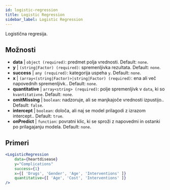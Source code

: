 ```yaml
---
id: logistic-regression
title: Logistic Regression
sidebar_label: Logistic Regression
---
```


Logistična regresija.

## Možnosti

* __data__ | `object (required)`: predmet polja vrednosti. Default: `none`.
* __y__ | `(string|Factor) (required)`: spremenljivka rezultata. Default: `none`.
* __success__ | `any (required)`: kategorija uspeha `y`. Default: `none`.
* __x__ | `(array<(string|Factor)>|string|Factor) (required)`: ena ali več napovednih spremenljivk.. Default: `none`.
* __quantitative__ | `array<string> (required)`: polje spremenljivk v `data`, ki so `kvantitativne`. Default: `none`.
* __omitMissing__ | `boolean`: nadzoruje, ali se manjkajoče vrednosti izpustijo.. Default: `false`.
* __intercept__ | `boolean`: določa, ali naj se model prilagodi z izrazom intercept.. Default: `true`.
* __onPredict__ | `function`: povratni klic, ki se sproži z napovedmi in ostanki po prilagajanju modela. Default: `none`.


## Primeri

```jsx live
<LogisticRegression 
    data={heartdisease} 
    y="Complications"
    success={1}
    x={[ 'Drugs', 'Gender', 'Age', 'Interventions' ]}
    quantitative={[ 'Age', 'Cost', 'Interventions' ]}
/>
```

